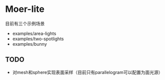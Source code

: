# Moer-lite
目前有三个示例场景
- examples/area-lights
- examples/two-spotlights
- examples/bunny

## TODO
- 对mesh和sphere实现表面采样（目前只有parallelogram可以配置为面光源）